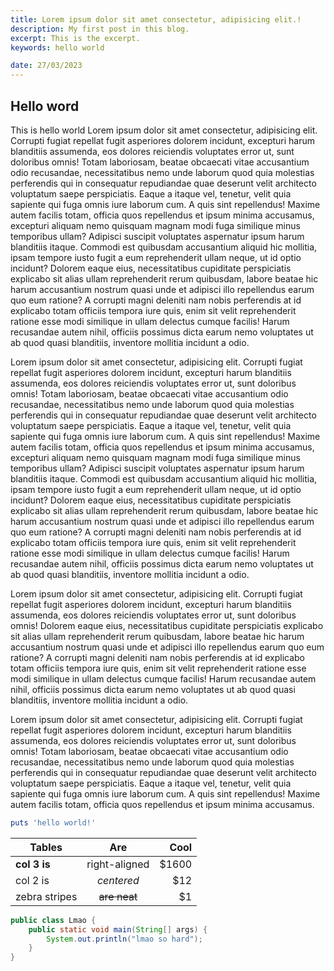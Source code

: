 ```yaml
---
title: Lorem ipsum dolor sit amet consectetur, adipisicing elit.!
description: My first post in this blog.
excerpt: This is the excerpt.
keywords: hello world 

date: 27/03/2023
---
```


## Hello word  
This is hello world
Lorem ipsum dolor sit amet consectetur, adipisicing elit. Corrupti fugiat repellat fugit asperiores dolorem incidunt, excepturi harum blanditiis assumenda, eos dolores reiciendis voluptates error ut, sunt doloribus omnis! Totam laboriosam, beatae obcaecati vitae accusantium odio recusandae, necessitatibus nemo unde laborum quod quia molestias perferendis qui in consequatur repudiandae quae deserunt velit architecto voluptatum saepe perspiciatis. Eaque a itaque vel, tenetur, velit quia sapiente qui fuga omnis iure laborum cum. A quis sint repellendus! Maxime autem facilis totam, officia quos repellendus et ipsum minima accusamus, excepturi aliquam nemo quisquam magnam modi fuga similique minus temporibus ullam? Adipisci suscipit voluptates aspernatur ipsum harum blanditiis itaque. Commodi est quibusdam accusantium aliquid hic mollitia, ipsam tempore iusto fugit a eum reprehenderit ullam neque, ut id optio incidunt? Dolorem eaque eius, necessitatibus cupiditate perspiciatis explicabo sit alias ullam reprehenderit rerum quibusdam, labore beatae hic harum accusantium nostrum quasi unde et adipisci illo repellendus earum quo eum ratione? A corrupti magni deleniti nam nobis perferendis at id explicabo totam officiis tempora iure quis, enim sit velit reprehenderit ratione esse modi similique in ullam delectus cumque facilis! Harum recusandae autem nihil, officiis possimus dicta earum nemo voluptates ut ab quod quasi blanditiis, inventore mollitia incidunt a odio.

Lorem ipsum dolor sit amet consectetur, adipisicing elit. Corrupti fugiat repellat fugit asperiores dolorem incidunt, excepturi harum blanditiis assumenda, eos dolores reiciendis voluptates error ut, sunt doloribus omnis! Totam laboriosam, beatae obcaecati vitae accusantium odio recusandae, necessitatibus nemo unde laborum quod quia molestias perferendis qui in consequatur repudiandae quae deserunt velit architecto voluptatum saepe perspiciatis. Eaque a itaque vel, tenetur, velit quia sapiente qui fuga omnis iure laborum cum. A quis sint repellendus! Maxime autem facilis totam, officia quos repellendus et ipsum minima accusamus, excepturi aliquam nemo quisquam magnam modi fuga similique minus temporibus ullam? Adipisci suscipit voluptates aspernatur ipsum harum blanditiis itaque. Commodi est quibusdam accusantium aliquid hic mollitia, ipsam tempore iusto fugit a eum reprehenderit ullam neque, ut id optio incidunt? Dolorem eaque eius, necessitatibus cupiditate perspiciatis explicabo sit alias ullam reprehenderit rerum quibusdam, labore beatae hic harum accusantium nostrum quasi unde et adipisci illo repellendus earum quo eum ratione? A corrupti magni deleniti nam nobis perferendis at id explicabo totam officiis tempora iure quis, enim sit velit reprehenderit ratione esse modi similique in ullam delectus cumque facilis! Harum recusandae autem nihil, officiis possimus dicta earum nemo voluptates ut ab quod quasi blanditiis, inventore mollitia incidunt a odio.

Lorem ipsum dolor sit amet consectetur, adipisicing elit. Corrupti fugiat repellat fugit asperiores dolorem incidunt, excepturi harum blanditiis assumenda, eos dolores reiciendis voluptates error ut, sunt doloribus omnis! Dolorem eaque eius, necessitatibus cupiditate perspiciatis explicabo sit alias ullam reprehenderit rerum quibusdam, labore beatae hic harum accusantium nostrum quasi unde et adipisci illo repellendus earum quo eum ratione? A corrupti magni deleniti nam nobis perferendis at id explicabo totam officiis tempora iure quis, enim sit velit reprehenderit ratione esse modi similique in ullam delectus cumque facilis! Harum recusandae autem nihil, officiis possimus dicta earum nemo voluptates ut ab quod quasi blanditiis, inventore mollitia incidunt a odio.

Lorem ipsum dolor sit amet consectetur, adipisicing elit. Corrupti fugiat repellat fugit asperiores dolorem incidunt, excepturi harum blanditiis assumenda, eos dolores reiciendis voluptates error ut, sunt doloribus omnis! Totam laboriosam, beatae obcaecati vitae accusantium odio recusandae, necessitatibus nemo unde laborum quod quia molestias perferendis qui in consequatur repudiandae quae deserunt velit architecto voluptatum saepe perspiciatis. Eaque a itaque vel, tenetur, velit quia sapiente qui fuga omnis iure laborum cum. A quis sint repellendus! Maxime autem facilis totam, officia quos repellendus et ipsum minima accusamus.

```ruby
puts 'hello world!'
```

| Tables        | Are           | Cool  |
| ------------- |:-------------:| -----:|
| **col 3 is**  | right-aligned | $1600 |
| col 2 is      | *centered*    |   $12 |
| zebra stripes | ~~are neat~~  |    $1 |

```java
public class Lmao {
    public static void main(String[] args) {
        System.out.println("lmao so hard");
    }
}
```